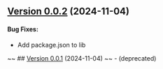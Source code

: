 ## [Version 0.0.2](https://www.npmjs.com/package/@wepin/login-rn/v/0.0.2) (2024-11-04)

#### Bug Fixes:

- Add package.json to lib

~~ ## [Version 0.0.1](https://www.npmjs.com/package/@wepin/login-rn/v/0.0.1) (2024-11-04) ~~ - (deprecated)
